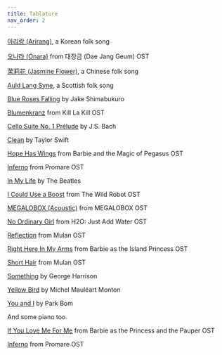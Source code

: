 ```yaml
---
title: Tablature
nav_order: 2
---
```


<a href="{{site.baseurl}}/tablature/Arirang.pdf" target="_blank">아리랑 (Arirang)</a>, a Korean folk song

<a href="{{site.baseurl}}/tablature/Onara.pdf" target="_blank">오나라 (Onara)</a> from 대장금 (Dae Jang Geum) OST

<a href="{{site.baseurl}}/tablature/Jasmine_Flower.pdf" target="_blank">茉莉花 (Jasmine Flower)</a>, a Chinese folk song

<a href="{{site.baseurl}}/tablature/Auld_Lang_Syne.pdf" target="_blank">Auld Lang Syne</a>, a Scottish folk song <a href="https://www.instagram.com/p/Cty2Ps2rEMO/" target="_blank"><i class="fas fa-external-link-alt"></i></a>

<a href="{{site.baseurl}}/tablature/Blue_Roses_Falling.pdf" target="_blank">Blue Roses Falling</a> by Jake Shimabukuro <a href="https://www.youtube.com/watch?v=fzvFqVZvDV8" target="_blank"><i class="fas fa-external-link-alt"></i></a>

<a href="{{site.baseurl}}/tablature/Blumenkranz.pdf" target="_blank">Blumenkranz</a> from Kill La Kill OST

<a href="{{site.baseurl}}/tablature/Cello_Suite_No_1_Prelude.pdf" target="_blank">Cello Suite No. 1 Prélude</a> by J.S. Bach

<a href="{{site.baseurl}}/tablature/Clean.pdf" target="_blank">Clean</a> by Taylor Swift

<a href="{{site.baseurl}}/tablature/Hope_Has_Wings.pdf" target="_blank">Hope Has Wings</a> from Barbie and the Magic of Pegasus OST

<a href="{{site.baseurl}}/tablature/Inferno.pdf" target="_blank">Inferno</a> from Promare OST

<a href="{{site.baseurl}}/tablature/In_My_Life.pdf" target="_blank">In My Life</a> by The Beatles <a href="https://youtu.be/0kjNS91o1E4?feature=shared&t=1724" target="_blank"><i class="fas fa-external-link-alt"></i></a>

<a href="{{site.baseurl}}/tablature/I_Could_Use_a_Boost.pdf" target="_blank">I Could Use a Boost</a> from The Wild Robot OST

<a href="{{site.baseurl}}/tablature/MEGALOBOX_(Acoustic).pdf" target="_blank">MEGALOBOX (Acoustic)</a> from MEGALOBOX OST

<a href="{{site.baseurl}}/tablature/No_Ordinary_Girl.pdf" target="_blank">No Ordinary Girl</a> from H2O: Just Add Water OST

<a href="{{site.baseurl}}/tablature/Reflection.pdf" target="_blank">Reflection</a> from Mulan OST

<a href="{{site.baseurl}}/tablature/Right_Here_In_My_Arms.pdf" target="_blank">Right Here In My Arms</a> from Barbie as the Island Princess OST

<a href="{{site.baseurl}}/tablature/Short_Hair.pdf" target="_blank">Short Hair</a> from Mulan OST

<a href="{{site.baseurl}}/tablature/Something.pdf" target="_blank">Something</a> by George Harrison <a href="https://www.youtube.com/watch?v=naJlZujI2Ps" target="_blank"><i class="fas fa-external-link-alt"></i></a>

<a href="{{site.baseurl}}/tablature/Yellow_Bird.pdf" target="_blank">Yellow Bird</a> by Michel Mauléart Monton

<a href="{{site.baseurl}}/tablature/You_and_I.pdf" target="_blank">You and I</a> by Park Bom

And some piano too.

<a href="{{site.baseurl}}/tablature/piano_If_You_Love_Me_For_Me.pdf" target="_blank">If You Love Me For Me</a> from Barbie as the Princess and the Pauper OST <a href="https://www.youtube.com/watch?v=SMe10v_rRbo" target="_blank"><i class="fas fa-external-link-alt"></i></a>

<a href="{{site.baseurl}}/tablature/piano_Inferno.pdf" target="_blank">Inferno</a> from Promare OST <a href="https://youtu.be/-eRd8akV9Mk?feature=shared&t=107" target="_blank"><i class="fas fa-external-link-alt"></i></a>
